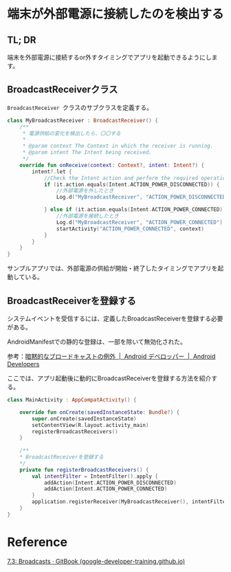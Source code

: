 # 端末が外部電源に接続したのを検出する

## TL; DR

端末を外部電源に接続するor外すタイミングでアプリを起動できるようにします。

## BroadcastReceiverクラス

`BroadcastReceiver `クラスのサブクラスを定義する。

```kotlin
class MyBroadcastReceiver : BroadcastReceiver() {
    /**
     * 電源供給の変化を検出したら、〇〇する
     *
     * @param context The Context in which the receiver is running.
     * @param intent The Intent being received.
     */
    override fun onReceive(context: Context?, intent: Intent?) {
        intent?.let {
            //Check the Intent action and perform the required operation
            if (it.action.equals(Intent.ACTION_POWER_DISCONNECTED)) {
            	//外部電源を外したとき
                Log.d("MyBroadcastReceiver", "ACTION_POWER_DISCONNECTED")

            } else if (it.action.equals(Intent.ACTION_POWER_CONNECTED)) {
            	//外部電源を接続したとき
                Log.d("MyBroadcastReceiver", "ACTION_POWER_CONNECTED")
                startActivity("ACTION_POWER_CONNECTED", context)
            }
        }
    }
}
```

サンプルアプリでは、外部電源の供給が開始・終了したタイミングでアプリを起動している。

## BroadcastReceiverを登録する

システムイベントを受信するには、定義したBroadcastReceiverを登録する必要がある。

AndroidManifestでの静的な登録は、一部を除いて無効化された。

参考：[暗黙的なブロードキャストの例外  |  Android デベロッパー  |  Android Developers](https://developer.android.com/guide/components/broadcast-exceptions)

ここでは、アプリ起動後に動的にBroadcastReceiverを登録する方法を紹介する。

```kotlin
class MainActivity : AppCompatActivity() {

    override fun onCreate(savedInstanceState: Bundle?) {
        super.onCreate(savedInstanceState)
        setContentView(R.layout.activity_main)
        registerBroadcastReceivers()
    }
    
    /**
    * BroadcastReceiverを登録する
    */
    private fun registerBroadcastReceivers() {
        val intentFilter = IntentFilter().apply {
            addAction(Intent.ACTION_POWER_DISCONNECTED)
            addAction(Intent.ACTION_POWER_CONNECTED)
        }
        application.registerReceiver(MyBroadcastReceiver(), intentFilter)
    }
}
```

# Reference

[7.3: Broadcasts · GitBook (google-developer-training.github.io)](https://google-developer-training.github.io/android-developer-fundamentals-course-concepts-v2/unit-3-working-in-the-background/lesson-7-background-tasks/7-3-c-broadcasts/7-3-c-broadcasts.html)
